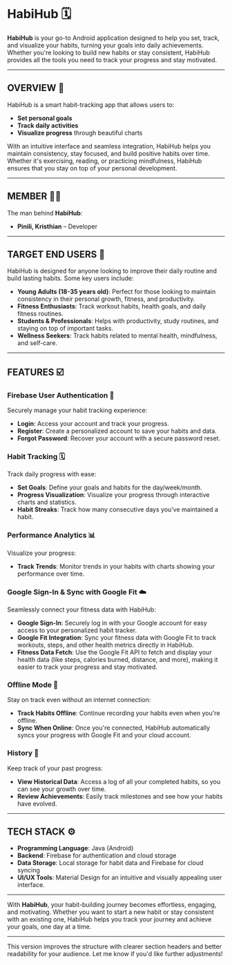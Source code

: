# **HabiHub 🗓️**

**HabiHub** is your go-to Android application designed to help you set, track, and visualize your habits, turning your goals into daily achievements. Whether you're looking to build new habits or stay consistent, HabiHub provides all the tools you need to track your progress and stay motivated.

---

## **OVERVIEW 🚩**

HabiHub is a smart habit-tracking app that allows users to:

- **Set personal goals**
- **Track daily activities**
- **Visualize progress** through beautiful charts

With an intuitive interface and seamless integration, HabiHub helps you maintain consistency, stay focused, and build positive habits over time. Whether it's exercising, reading, or practicing mindfulness, HabiHub ensures that you stay on top of your personal development.

---

## **MEMBER 👦🏼**

The man behind **HabiHub**:

- **Pinili, Kristhian** – Developer

---

## **TARGET END USERS 🎯**

HabiHub is designed for anyone looking to improve their daily routine and build lasting habits. Some key users include:

- **Young Adults (18-35 years old)**: Perfect for those looking to maintain consistency in their personal growth, fitness, and productivity.
- **Fitness Enthusiasts**: Track workout habits, health goals, and daily fitness routines.
- **Students & Professionals**: Helps with productivity, study routines, and staying on top of important tasks.
- **Wellness Seekers**: Track habits related to mental health, mindfulness, and self-care.

---

## **FEATURES ☑️**

### **Firebase User Authentication 🔐**
Securely manage your habit tracking experience:

- **Login**: Access your account and track your progress.
- **Register**: Create a personalized account to save your habits and data.
- **Forgot Password**: Recover your account with a secure password reset.

### **Habit Tracking 🗓️**
Track daily progress with ease:

- **Set Goals**: Define your goals and habits for the day/week/month.
- **Progress Visualization**: Visualize your progress through interactive charts and statistics.
- **Habit Streaks**: Track how many consecutive days you’ve maintained a habit.

### **Performance Analytics 📊**
Visualize your progress:

- **Track Trends**: Monitor trends in your habits with charts showing your performance over time.

### **Google Sign-In & Sync with Google Fit ☁️**
Seamlessly connect your fitness data with HabiHub:

- **Google Sign-In**: Securely log in with your Google account for easy access to your personalized habit tracker.
- **Google Fit Integration**: Sync your fitness data with Google Fit to track workouts, steps, and other health metrics directly in HabiHub.
- **Fitness Data Fetch**: Use the Google Fit API to fetch and display your health data (like steps, calories burned, distance, and more), making it easier to track your progress and stay motivated.

### **Offline Mode 📶**
Stay on track even without an internet connection:

- **Track Habits Offline**: Continue recording your habits even when you're offline.
- **Sync When Online**: Once you're connected, HabiHub automatically syncs your progress with Google Fit and your cloud account.

### **History 📜**
Keep track of your past progress:

- **View Historical Data**: Access a log of all your completed habits, so you can see your growth over time.
- **Review Achievements**: Easily track milestones and see how your habits have evolved.

---

## **TECH STACK ⚙️**

- **Programming Language**: Java (Android)
- **Backend**: Firebase for authentication and cloud storage
- **Data Storage**: Local storage for habit data and Firebase for cloud syncing
- **UI/UX Tools**: Material Design for an intuitive and visually appealing user interface.

---

With **HabiHub**, your habit-building journey becomes effortless, engaging, and motivating. Whether you want to start a new habit or stay consistent with an existing one, HabiHub helps you track your journey and achieve your goals, one day at a time.

---

This version improves the structure with clearer section headers and better readability for your audience. Let me know if you'd like further adjustments!
